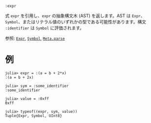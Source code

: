 ```
:expr
```

式 `expr` を引用し、`expr` の抽象構文木 (AST) を返します。AST は `Expr`、`Symbol`、またはリテラル値のいずれかの型である可能性があります。構文 `:identifier` は `Symbol` に評価されます。

参照: [`Expr`](@ref), [`Symbol`](@ref), [`Meta.parse`](@ref)

# 例

```jldoctest
julia> expr = :(a = b + 2*x)
:(a = b + 2x)

julia> sym = :some_identifier
:some_identifier

julia> value = :0xff
0xff

julia> typeof((expr, sym, value))
Tuple{Expr, Symbol, UInt8}
```

